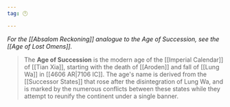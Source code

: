 ```yaml
---
tag: 🕛

---
```

*For the [[Absalom Reckoning]] analogue to the Age of Succession, see the [[Age of Lost Omens]].*
> The **Age of Succession** is the modern age of the [[Imperial Calendar]] of [[Tian Xia]], starting with the death of [[Aroden]] and fall of [[Lung Wa]] in [[4606 AR|7106 IC]].
> The age's name is derived from the [[Successor States]] that rose after the disintegration of Lung Wa, and is marked by the numerous conflicts between these states while they attempt to reunify the continent under a single banner.








